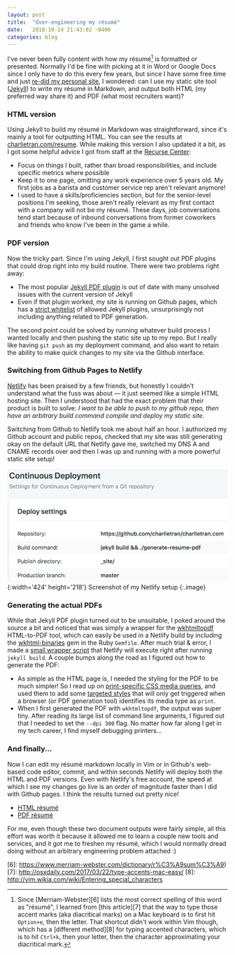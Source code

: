 ```yaml
---
layout: post
title:  "Over-engineering my résumé"
date:   2018-10-14 21:43:02 -0400
categories: blog
---
```

I've never been fully content with how my résumé[^1] is formatted or presented.
Normally I'd be fine with picking at it in Word or Google Docs since I only have
to do this every few years, but since I have some free time and just [re-did my
personal site](https://github.com/charlietran/charlietran.com), I wondered: can
I use my static site tool ([Jekyll](https://jekyllrb.com/)) to write my résumé
in Markdown, and output both HTML (my preferred way share it) and PDF (what
most recruiters want)?

### HTML version

Using Jekyll to build my résumé in Markdown was straightforward, since it's
mainly a tool for outputting HTML. You can see the results at
[charlietran.com/resume](https://charlietran.com/resume). While making this
version I also updated it a bit, as I got some helpful advice I got from staff
at the [Recurse Center](https://recurse.com):

* Focus on things I built, rather than broad responsibilities, and include
  specific metrics where possible
* Keep it to one page, omitting any work experience over 5 years old. My first
  jobs as a barista and customer service rep aren't relevant anymore!
* I used to have a skills/proficiencies section, but for the senior-level
  positions I'm seeking, those aren't really relevant as my first contact with a
  company will not be my résumé. These days, job conversations tend start
  because of inbound conversations from former coworkers and friends who know
  I've been in the game a while.

### PDF version

Now the tricky part. Since I'm using Jekyll, I first sought out PDF plugins that
could drop right into my build routine. There were two problems right away:

* The most popular [Jekyll PDF plugin](https://github.com/abeMedia/jekyll-pdf)
  is out of date with many unsolved issues with the current version of Jekyll
* Even if that plugin worked, my site is running on Github pages, which has a
  [strict whitelist](https://pages.github.com/versions/) of allowed Jekyll
  plugins, unsurprisingly not including anything related to PDF generation.

The second point could be solved by running whatever build process I wanted
locally and then pushing the static site up to my repo. But I really like having 
`git push` as my deployment command, and also want to retain the ability to make
quick changes to my site via the Github interface.

### Switching from Github Pages to Netlify

[Netlify](https://netlify.com) has been praised by a few friends, but honestly I
couldn't understand what the fuss was about &mdash; it just seemed like a simple
HTML hosting site. Then I understood that had the exact problem that their
product is built to solve: *I want to be able to push to my github repo, then
have an arbitrary build command compile and deploy my static site*.

Switching from Github to Netlify took me about half an hour. I authorized my
Github account and public repos, checked that my site was still generating okay
on the default URL that Netlify gave me, switched my DNS A and CNAME records
over and then I was up and running with a more powerful static site setup!

![Netlify Screenshot](/assets/2018-10-14-netlify-screenshot.png){:width='424'
height='218'}
Screenshot of my Netlify setup
{:.image}

### Generating the actual PDFs

While that Jekyll PDF plugin turned out to be unsuitable, I poked around the
source a bit and noticed that was simply a wrapper for the [wkhtmltopdf][1]
HTML-to-PDF tool, which can easily be used in a Netlify build by including the
[wkhtml-binaries][2] gem in the Ruby `Gemfile`. After much trial &amp;
error, I made a [small wrapper script][3] that Netlify will execute right after
running `jekyll build`. A couple bumps along the road as I figured out how to
generate the PDF:

* As simple as the HTML page is, I needed the styling for the PDF to be much
  simpler! So I read up on [print-specific CSS media queries][4], and used them
  to add some [targeted styles][5] that will only get triggered when a browser
  (or PDF generation tool) identifies its media type as `print`.
* When I first generated the PDF with `wkhtmltopdf`, the output was super tiny.
  After reading its large list of command line arguments, I figured out that I
  needed to set the `--dpi 300` flag. No matter how far along I get in my tech
  career, I find myself debugging printers...

[1]: https://wkhtmltopdf.org/
[2]: https://rubygems.org/gems/wkhtmltopdf-binary
[3]: https://github.com/charlietran/charlietran.com/blob/master/generate-resume-pdf
[4]: https://www.smashingmagazine.com/2011/11/how-to-set-up-a-print-style-sheet/
[5]: https://github.com/charlietran/charlietran.com/blob/master/assets/resume_style.scss#L85-L106

### And finally...

Now I can edit my résumé markdown locally in Vim or in Github's web-based
code editor, commit, and within seconds Netlify will deploy both the HTML and
PDF versions. Even with Netlify's free account, the speed at which I see my
changes go live is an order of magnitude faster than I did with Github pages. I
think the results turned out pretty nice!

* [HTML résumé](https://charlietran.com/resume)
* [PDF résumé](https://charlietran.com/resume.pdf)

For me, even though these two document outputs were fairly simple, all this
effort was worth it because it allowed me to learn a couple new tools and
services, and it got me to freshen my résumé, which I would normally dread doing
without an arbitrary engineering problem attached :)

[^1]: 
    Since [Merriam-Webster][6] lists the most correct spelling of this word as
    "résumé", I learned from [this article][7] that the way to type those accent
    marks (aka diacritical marks) on a Mac keyboard is to first hit `Option+e`,
    then the letter. That shortcut didn't work within Vim though, which has a
    [different method][8] for typing accented characters, which is to hit
    `Ctrl+k`, then your letter, then the character approximating your
    diacritical mark.

[6]: https://www.merriam-webster.com/dictionary/r%C3%A9sum%C3%A9)
[7]: http://osxdaily.com/2017/03/22/type-accents-mac-easy/
[8]: http://vim.wikia.com/wiki/Entering_special_characters
